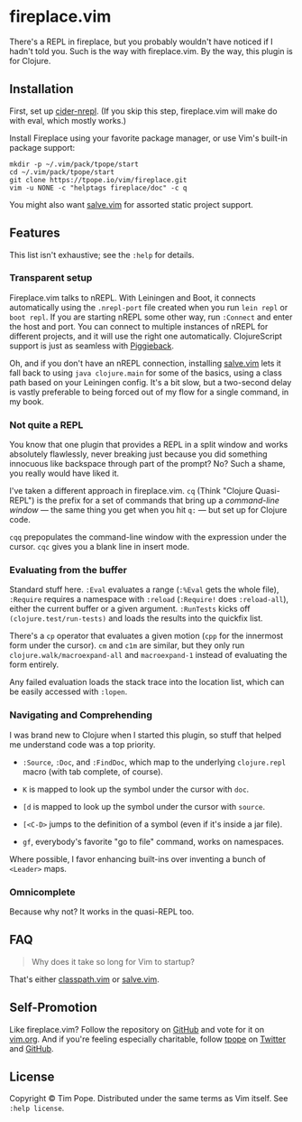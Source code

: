 # fireplace.vim

There's a REPL in fireplace, but you probably wouldn't have noticed if I hadn't
told you.  Such is the way with fireplace.vim.  By the way, this plugin is for
Clojure.

## Installation

First, set up [cider-nrepl][].  (If you skip this step, fireplace.vim will
make do with eval, which mostly works.)

Install Fireplace using your favorite package manager, or use Vim's built-in
package support:

    mkdir -p ~/.vim/pack/tpope/start
    cd ~/.vim/pack/tpope/start
    git clone https://tpope.io/vim/fireplace.git
    vim -u NONE -c "helptags fireplace/doc" -c q

You might also want [salve.vim][] for assorted static project support.

## Features

This list isn't exhaustive; see the `:help` for details.

### Transparent setup

Fireplace.vim talks to nREPL.  With Leiningen and Boot, it connects
automatically using the `.nrepl-port` file created when you run `lein repl` or
`boot repl`. If you are starting nREPL some other way, run `:Connect` and enter
the host and port.  You can connect to multiple instances of nREPL for different
projects, and it will use the right one automatically.  ClojureScript support is
just as seamless with [Piggieback][].

Oh, and if you don't have an nREPL connection, installing [salve.vim][]
lets it fall back to using `java clojure.main` for some of the basics, using a
class path based on your Leiningen config.  It's a bit slow, but a two-second
delay is vastly preferable to being forced out of my flow for a single
command, in my book.

[cider-nrepl]: https://github.com/clojure-emacs/cider-nrepl
[Piggieback]: https://github.com/cemerick/piggieback
[classpath.vim]: https://github.com/tpope/vim-classpath
[salve.vim]: https://github.com/tpope/vim-salve

### Not quite a REPL

You know that one plugin that provides a REPL in a split window and works
absolutely flawlessly, never breaking just because you did something innocuous
like backspace through part of the prompt?  No?  Such a shame, you really
would have liked it.

I've taken a different approach in fireplace.vim.  `cq`  (Think "Clojure
Quasi-REPL") is the prefix for a set of commands that bring up a *command-line
window* — the same thing you get when you hit `q:` — but set up for Clojure
code.

`cqq` prepopulates the command-line window with the expression under the
cursor.  `cqc` gives you a blank line in insert mode.

### Evaluating from the buffer

Standard stuff here.  `:Eval` evaluates a range (`:%Eval` gets the whole
file), `:Require` requires a namespace with `:reload` (`:Require!` does
`:reload-all`), either the current buffer or a given argument.  `:RunTests`
kicks off `(clojure.test/run-tests)` and loads the results into the quickfix
list.

There's a `cp` operator that evaluates a given motion (`cpp` for the
innermost form under the cursor). `cm` and `c1m` are similar, but they only
run `clojure.walk/macroexpand-all` and `macroexpand-1` instead of evaluating
the form entirely.

Any failed evaluation loads the stack trace into the location list, which
can be easily accessed with `:lopen`.

### Navigating and Comprehending

I was brand new to Clojure when I started this plugin, so stuff that helped me
understand code was a top priority.

* `:Source`, `:Doc`, and `:FindDoc`, which map to the underlying
  `clojure.repl` macro (with tab complete, of course).

* `K` is mapped to look up the symbol under the cursor with `doc`.

* `[d` is mapped to look up the symbol under the cursor with `source`.

* `[<C-D>` jumps to the definition of a symbol (even if it's inside a jar
  file).

* `gf`, everybody's favorite "go to file" command, works on namespaces.

Where possible, I favor enhancing built-ins over inventing a bunch of
`<Leader>` maps.

### Omnicomplete

Because why not?  It works in the quasi-REPL too.

## FAQ

> Why does it take so long for Vim to startup?

That's either [classpath.vim][] or [salve.vim][].

## Self-Promotion

Like fireplace.vim? Follow the repository on
[GitHub](https://github.com/tpope/vim-fireplace) and vote for it on
[vim.org](http://www.vim.org/scripts/script.php?script_id=4978).  And if
you're feeling especially charitable, follow [tpope](http://tpo.pe/) on
[Twitter](http://twitter.com/tpope) and
[GitHub](https://github.com/tpope).

## License

Copyright © Tim Pope.  Distributed under the same terms as Vim itself.
See `:help license`.
